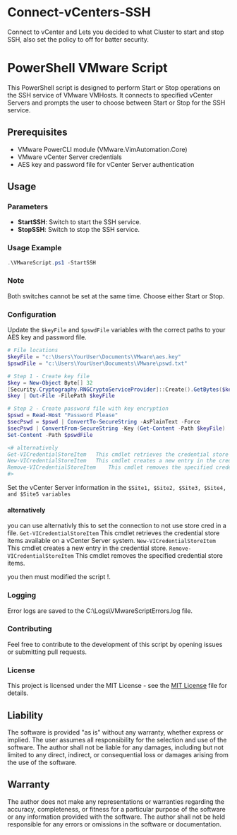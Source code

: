 # Connect-vCenters-SSH
Connect to vCenter and Lets you decided to what Cluster to start and stop SSH, also set the policy to off for batter security.

# PowerShell VMware Script

This PowerShell script is designed to perform Start or Stop operations on the SSH service of VMware VMHosts. It connects to specified vCenter Servers and prompts the user to choose between Start or Stop for the SSH service.

## Prerequisites

- VMware PowerCLI module (VMware.VimAutomation.Core)
- VMware vCenter Server credentials
- AES key and password file for vCenter Server authentication

## Usage

### Parameters

- **StartSSH**: Switch to start the SSH service.
- **StopSSH**: Switch to stop the SSH service.

### Usage Example

```powershell
.\VMwareScript.ps1 -StartSSH
```

### Note
Both switches cannot be set at the same time. Choose either Start or Stop.

### Configuration
Update the ```$keyFile``` and ```$pswdFile``` variables with the correct paths to your AES key and password file.

```powershell
# File locations
$keyFile = "c:\Users\YourUser\Documents\VMware\aes.key"
$pswdFile = "c:\Users\YourUser\Documents\VMware\pswd.txt"

# Step 1 - Create key file
$key = New-Object Byte[] 32
[Security.Cryptography.RNGCryptoServiceProvider]::Create().GetBytes($key)
$key | Out-File -FilePath $keyFile

# Step 2 - Create password file with key encryption
$pswd = Read-Host "Password Please"
$secPswd = $pswd | ConvertTo-SecureString -AsPlainText -Force
$secPswd | ConvertFrom-SecureString -Key (Get-Content -Path $keyFile) |
Set-Content -Path $pswdFile

<# alternatively
Get-VICredentialStoreItem	This cmdlet retrieves the credential store items available on a vCenter Server system.
New-VICredentialStoreItem	This cmdlet creates a new entry in the credential store.
Remove-VICredentialStoreItem	This cmdlet removes the specified credential store items.
#>

```
Set the vCenter Server information in the ```$Site1, $Site2, $Site3, $Site4, and $Site5 variables ```

#### alternatively
you can use alternativly this to set the connection to not use store cred in a file.
```Get-VICredentialStoreItem```	This cmdlet retrieves the credential store items available on a vCenter Server system.
```New-VICredentialStoreItem```	This cmdlet creates a new entry in the credential store.
```Remove-VICredentialStoreItem```	This cmdlet removes the specified credential store items.

you then must modified the script !.

### Logging
Error logs are saved to the C:\Logs\VMwareScriptErrors.log file.

### Contributing
Feel free to contribute to the development of this script by opening issues or submitting pull requests.

### License
This project is licensed under the MIT License - see the [MIT License](LICENSE)  file for details.

## Liability

The software is provided "as is" without any warranty, whether express or implied. The user assumes all responsibility for the selection and use of the software. The author shall not be liable for any damages, including but not limited to any direct, indirect, or consequential loss or damages arising from the use of the software.

## Warranty

The author does not make any representations or warranties regarding the accuracy, completeness, or fitness for a particular purpose of the software or any information provided with the software. The author shall not be held responsible for any errors or omissions in the software or documentation.


